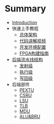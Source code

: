 # Summary

* [Introduction](README.md)
* 快速上手教程
    * [总体架构](intro/arch.md)
    * [代码讲解视频](intro/code.md)
    * [开发环境配置](intro/env.md)
    * [FPGA构建指南](intro/fpga.md)
* [后端流水线结构](pipeline/README.md)
    * [发射级](pipeline/issue.md)
    * [执行级](pipeline/exu.md)
    * [写回级](pipeline/wbu.md)
* 后端部件
    * [PEXTU](backend_unit/PEXTU.md)
    * [CSRU](backend_unit/CSRU.md)
    * [LSU](backend_unit/LSU.md)
    * [TLB](backend_unit/TLB.md)
    * [MDU](backend_unit/MDU.md)
    * [ALU&BRU](backend_unit/ALU&BRU.md)

